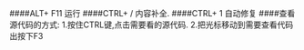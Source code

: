 ####ALT+ F11 运行
####CTRL+ /   内容补全.
####CTRL+ 1   自动修复
####查看源代码的方式:
		1.按住CTRL键,点击需要看的源代码.
		2.把光标移动到需要查看代码出按下F3